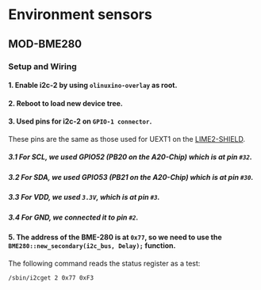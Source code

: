 # Environment sensors
## MOD-BME280

### Setup and Wiring 

#### 1. Enable i2c-2 by using `olinuxino-overlay` as root.

#### 2. Reboot to load new device tree.

#### 3. Used pins for i2c-2 on `GPIO-1 connector`.
These pins are the same as those used for UEXT1 on the [LIME2-SHIELD](https://www.olimex.com/Products/OLinuXino/A20/LIME2-SHIELD/open-source-hardware).
##### 3.1 For SCL, we used GPIO52 (PB20 on the A20-Chip) which is at pin `#32`.
##### 3.2 For SDA, we used GPIO53 (PB21 on the A20-Chip) which is at pin `#30`.
##### 3.3 For VDD, we used `3.3V`, which is at pin `#3`.
##### 3.4 For GND, we connected it to pin `#2`.

#### 5. The address of the BME-280 is at `0x77`, so we need to use the `BME280::new_secondary(i2c_bus, Delay);` function.
The following command reads the status register as a test:
```bash
/sbin/i2cget 2 0x77 0xF3
```
